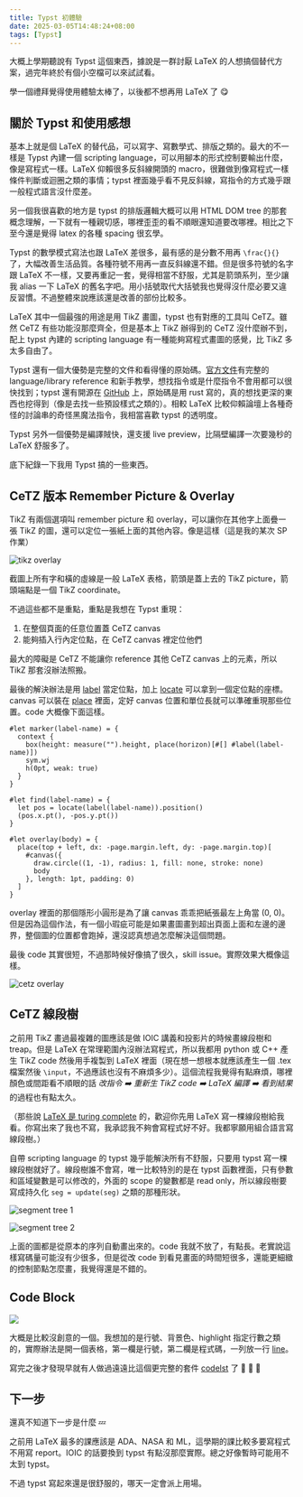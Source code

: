 ```yaml
---
title: Typst 初體驗
date: 2025-03-05T14:48:24+08:00
tags: [Typst]
---
```


大概上學期聽說有 Typst 這個東西，據說是一群討厭 LaTeX 的人想搞個替代方案，過完年終於有個小空檔可以來試試看。

學一個禮拜覺得使用體驗太棒了，以後都不想再用 LaTeX 了 😋


## 關於 Typst 和使用感想

基本上就是個 LaTeX 的替代品，可以寫字、寫數學式、排版之類的。最大的不一樣是 Typst 內建一個 scripting language，可以用腳本的形式控制要輸出什麼，像是寫程式一樣。LaTeX 仰賴很多反斜線開頭的 macro，很難做到像寫程式一樣條件判斷或迴圈之類的事情；typst 裡面幾乎看不見反斜線，寫指令的方式幾乎跟一般程式語言沒什麼差。

另一個我很喜歡的地方是 typst 的排版邏輯大概可以用 HTML DOM tree 的那套概念理解，一下就有一種親切感，哪裡歪歪的看不順眼還知道要改哪裡。相比之下至今還是覺得 latex 的各種 spacing 很玄學。

Typst 的數學模式寫法也跟 LaTeX 差很多，最有感的是分數不用再 `\frac{}{}` 了，大幅改善生活品質。各種符號不用再一直反斜線還不錯。但是很多符號的名字跟 LaTeX 不一樣，又要再重記一套，覺得相當不舒服，尤其是箭頭系列，至少讓我 alias 一下 LaTeX 的舊名字吧。用小括號取代大括號我也覺得沒什麼必要又違反習慣。不過整體來說應該還是改善的部份比較多。

LaTeX 其中一個最強的用途是用 TikZ 畫圖，typst 也有對應的工具叫 CeTZ。雖然 CeTZ 有些功能沒那麼齊全，但是基本上 TikZ 辦得到的 CeTZ 沒什麼辦不到，配上 typst 內建的 scripting language 有一種能夠寫程式畫圖的感覺，比 TikZ 多太多自由了。

Typst 還有一個大優勢是完整的文件和看得懂的原始碼。[官方文件](https://typst.app/docs/)有完整的 language/library reference 和新手教學，想找指令或是什麼指令不會用都可以很快找到；typst 還有開源在 [GitHub](https://github.com/typst/typst) 上，原始碼是用 rust 寫的，真的想找更深的東西也挖得到（像是去找一些預設樣式之類的）。相較 LaTeX 比較仰賴論壇上各種奇怪的討論串的奇怪黑魔法指令，我相當喜歡 typst 的透明度。

Typst 另外一個優勢是編譯賊快，還支援 live preview，比隔壁編譯一次要幾秒的 LaTeX 舒服多了。

底下紀錄一下我用 Typst 搞的一些東西。


## CeTZ 版本 Remember Picture & Overlay

TikZ 有兩個選項叫 remember picture 和 overlay，可以讓你在其他字上面疊一張 TikZ 的圖，還可以定位一張紙上面的其他內容。像是這樣（這是我的某次 SP 作業）

![tikz overlay](/images/2025-03-typst-first-try/typst-1.png)

截圖上所有字和橫的虛線是一般 LaTeX 表格，箭頭是蓋上去的 TikZ picture，箭頭端點是一個 TikZ coordinate。

不過這些都不是重點，重點是我想在 Typst 重現：

1. 在整個頁面的任意位置蓋 CeTZ canvas
2. 能夠插入行內定位點，在 CeTZ canvas 裡定位他們

最大的障礙是 CeTZ 不能讓你 reference 其他 CeTZ canvas 上的元素，所以 TikZ 那套沒辦法照搬。

最後的解決辦法是用 [label](https://typst.app/docs/reference/foundations/label/) 當定位點，加上 [locate](https://typst.app/docs/reference/introspection/locate/) 可以拿到一個定位點的座標。canvas 可以裝在 [place](https://typst.app/docs/reference/layout/place/) 裡面，定好 canvas 位置和單位長就可以準確重現那些位置。code 大概像下面這樣。

```typst
#let marker(label-name) = {
  context {
    box(height: measure("").height, place(horizon)[#[] #label(label-name)])
    sym.wj
    h(0pt, weak: true)
  }
}

#let find(label-name) = {
  let pos = locate(label(label-name)).position()
  (pos.x.pt(), -pos.y.pt())
}

#let overlay(body) = {
  place(top + left, dx: -page.margin.left, dy: -page.margin.top)[
    #canvas({
      draw.circle((1, -1), radius: 1, fill: none, stroke: none)
      body
    }, length: 1pt, padding: 0)
  ]
}
```

overlay 裡面的那個隱形小圓形是為了讓 canvas 乖乖把紙張最左上角當 (0, 0)。但是因為這個作法，有一個小瑕疵可能是如果畫圖畫到超出頁面上面和左邊的邊界，整個圖的位置都會跑掉，還沒認真想過怎麼解決這個問題。

最後 code 其實很短，不過那時候好像搞了很久，skill issue。實際效果大概像這樣。

![cetz overlay](/images/2025-03-typst-first-try/typst-2.png)


## CeTZ 線段樹

之前用 TikZ 畫過最複雜的圖應該是做 IOIC 講義和投影片的時候畫線段樹和 treap。但是 LaTeX 在常理範圍內沒辦法寫程式，所以我都用 python 或 C++ 產生 TikZ code 然後用手複製到 LaTeX 裡面（現在想一想根本就應該產生一個 .tex 檔案然後 `\input`，不過應該也沒有不麻煩多少）。這個流程我覺得有點麻煩，哪裡顏色或間距看不順眼的話 *改指令 ➡️ 重新生 TikZ code ➡️ LaTeX 編譯 ➡️ 看到結果* 的過程也有點太久。

（那些說 [LaTeX 是 turing complete](https://www.overleaf.com/learn/latex/Articles/LaTeX_is_More_Powerful_than_you_Think_-_Computing_the_Fibonacci_Numbers_and_Turing_Completeness) 的，歡迎你先用 LaTeX 寫一棵線段樹給我看。你寫出來了我也不寫，我承認我不夠會寫程式好不好。我都寧願用組合語言寫線段樹。）

自帶 scripting language 的 typst 幾乎能解決所有不舒服，只要用 typst 寫一棵線段樹就好了。線段樹誰不會寫，唯一比較特別的是在 typst 函數裡面，只有參數和區域變數是可以修改的，外面的 scope 的變數都是 read only，所以線段樹要寫成持久化 `seg = update(seg)` 之類的那種形狀。

![segment tree 1](/images/2025-03-typst-first-try/typst-3.png)

![segment tree 2](/images/2025-03-typst-first-try/typst-4.png)

上面的圖都是從原本的序列自動畫出來的。code 我就不放了，有點長。老實說這樣寫碼量可能沒有少很多，但是從改 code 到看見畫面的時間短很多，還能更細緻的控制節點怎麼畫，我覺得還是不錯的。


## Code Block

![](/images/2025-03-typst-first-try/typst-5.png)

大概是比較沒創意的一個。我想加的是行號、背景色、highlight 指定行數之類的，實際辦法是開一個表格，第一欄是行號，第二欄是程式碼，一列放一行 [line](https://typst.app/docs/reference/text/raw/#definitions-line)。

寫完之後才發現早就有人做過遠遠比這個更完整的套件 [codelst](https://typst.app/universe/package/codelst/) 了 🤡 🤡 🤡


## 下一步

還真不知道下一步是什麼 :zzz:

之前用 LaTeX 最多的課應該是 ADA、NASA 和 ML，這學期的課比較多要寫程式不用寫 report。IOIC 的話要換到 typst 有點沒那麼實際。總之好像暫時可能用不太到 typst。

不過 typst 寫起來還是很舒服的，哪天一定會派上用場。


